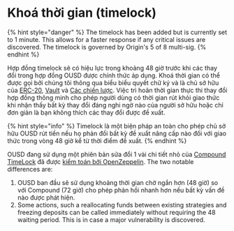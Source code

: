 # Khoá thời gian (timelock)

{% hint style="danger" %}
The timelock has been added but is currently set to 1 minute. This allows for a faster response if any critical issues are discovered. The timelock is governed by Origin's 5 of 8 multi-sig.
{% endhint %}

Hợp đồng timelock sẽ có hiệu lực trong khoảng 48 giờ trước khi các thay đổi trong hợp đồng OUSD được chính thức áp dụng. Khoá thời gian có thể được gọi bởi chúng tôi thông qua biểu biểu quyết chữ ký và là chủ sở hữu của [ERC-20](../architecture.md), [Vault](vault.md) và [Các chiến lược](strategies.md). Việc trì hoãn thời gian thực thi thay đổi hợp đồng thông minh cho phép người dùng có thời gian rút khỏi giao thức khi nhận thấy bất kỳ thay đổi đáng nghi ngờ nào của người sở hữu hoặc chỉ đơn giản là bạn không thích các thay đổi được đề xuất.

{% hint style="info" %}
Timelock là một biện pháp an toàn cho phép chủ sở hữu OUSD rút tiền nếu họ phản đối bất kỳ đề xuất nâng cấp nào đối với giao thức trong vòng 48 giờ kể từ thời điểm đề xuất.
{% endhint %}

OUSD đang sử dụng một phiên bản sửa đổi 1 vài chi tiết nhỏ của [Compound TimeLock](https://compound.finance/docs/governance) đã được [kiểm toán bởi OpenZeppelin](https://blog.openzeppelin.com/compound-finance-patch-audit/). The two notable differences are:

1. OUSD ban đầu sẽ sử dụng khoảng thời gian chờ ngắn hơn (48 giờ) so với Compound (72 giờ) cho phép phản hồi nhanh hơn nếu bất kỳ vấn đề nào được phát hiện.
2. Some actions, such a reallocating funds between existing strategies and freezing deposits can be called immediately without requiring the 48 waiting period. This is in case a major vulnerability is discovered.






